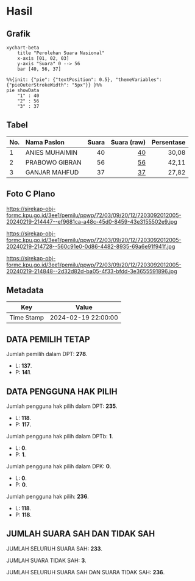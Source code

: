 # Hasil

## Grafik

```mermaid
xychart-beta
    title "Perolehan Suara Nasional"
    x-axis [01, 02, 03]
    y-axis "Suara" 0 --> 56
    bar [40, 56, 37]
```

```mermaid
%%{init: {"pie": {"textPosition": 0.5}, "themeVariables": {"pieOuterStrokeWidth": "5px"}} }%%
pie showData
    "1" : 40
    "2" : 56
    "3" : 37
```

## Tabel

| No. | Nama Paslon    | Suara | Suara (raw) | Persentase |
|:--- |:-------------- | -----:| -----------:| ----------:|
| 1   | ANIES MUHAIMIN | 40    | [40][p-1]   | 30,08      |
| 2   | PRABOWO GIBRAN | 56    | [56][p-2]   | 42,11      |
| 3   | GANJAR MAHFUD  | 37    | [37][p-3]   | 27,82      |


[p-1]: https://github.com/gigit-pemilu/pemilu-2024/blob/main/pilpres/hitung-suara/sub/72-sulawesi-tengah/sub/03-donggala/sub/09-labuan/sub/2012-labuan-toposo/sub/005-tps/sub/paslon-1.txt
[p-2]: https://github.com/gigit-pemilu/pemilu-2024/blob/main/pilpres/hitung-suara/sub/72-sulawesi-tengah/sub/03-donggala/sub/09-labuan/sub/2012-labuan-toposo/sub/005-tps/sub/paslon-2.txt
[p-3]: https://github.com/gigit-pemilu/pemilu-2024/blob/main/pilpres/hitung-suara/sub/72-sulawesi-tengah/sub/03-donggala/sub/09-labuan/sub/2012-labuan-toposo/sub/005-tps/sub/paslon-3.txt

## Foto C Plano

https://sirekap-obj-formc.kpu.go.id/3ee1/pemilu/ppwp/72/03/09/20/12/7203092012005-20240219-214447--ef9681ca-a48c-45d0-8459-43e3155502e9.jpg

https://sirekap-obj-formc.kpu.go.id/3ee1/pemilu/ppwp/72/03/09/20/12/7203092012005-20240219-214728--560c91e0-0d86-4482-8935-69a6e91f941f.jpg

https://sirekap-obj-formc.kpu.go.id/3ee1/pemilu/ppwp/72/03/09/20/12/7203092012005-20240219-214848--2d32d82d-ba05-4f33-bfdd-3e3655591896.jpg


## Metadata

| Key        | Value               |
| ---------- | ------------------- |
| Time Stamp | 2024-02-19 22:00:00 |


## DATA PEMILIH TETAP

Jumlah pemilih dalam DPT: **278**.
 * L: **137**.
 * P: **141**.

## DATA PENGGUNA HAK PILIH

Jumlah pengguna hak pilih dalam DPT: **235**.
 * L: **118**.
 * P: **117**.

Jumlah pengguna hak pilih dalam DPTb: **1**.
 * L: **0**.
 * P: **1**.

Jumlah pengguna hak pilih dalam DPK: **0**.
 * L: **0**.
 * P: **0**.

Jumlah pengguna hak pilih: **236**.
 * L: **118**.
 * P: **118**.

## JUMLAH SUARA SAH DAN TIDAK SAH

JUMLAH SELURUH SUARA SAH: **233**.

JUMLAH SUARA TIDAK SAH: **3**.

JUMLAH SELURUH SUARA SAH DAN SUARA TIDAK SAH: **236**.


